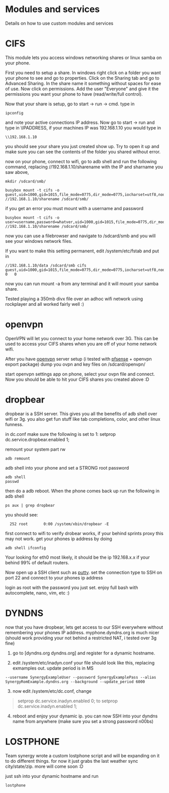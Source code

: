 # Modules and services #
Details on how to use custom modules and services


# CIFS #
This module lets you access windows networking shares or linux samba on your phone.

First you need to setup a share.  In windows right click on a folder you want your phone to see and go to properties.  Click on the Sharing tab and go to Advanced Sharing.  In the share name it something without spaces for ease of use.  Now click on permissions.  Add the user "Everyone" and give it the permissions you want your phone to have (read/write/full control).

Now that your share is setup, go to start -> run -> cmd.  type in
```
ipconfig
```

and note your active connections IP address.  Now go to start -> run  and type in \\IPADDRESS, if your machines IP was 192.168.1.10 you would type in

```
\\192.168.1.10
```

you should see your share you just created show up. Try to open it up and make sure you can see the contents of the folder you shared without error.

now on your phone, connect to wifi, go to adb shell and run the following command, replacing //192.168.1.10/sharename with the IP and sharname you saw above,

```
mkdir /sdcard/smb/

busybox mount -t cifs -o guest,uid=1000,gid=1015,file_mode=0775,dir_mode=0775,iocharset=utf8,nodfs //192.168.1.10/sharename /sdcard/smb/
```

if you get an error you must mount with a username and password

```
busybox mount -t cifs -o user=username,password=whatver,uid=1000,gid=1015,file_mode=0775,dir_mode=0775,iocharset=utf8,nodfs //192.168.1.10/sharename /sdcard/smb/
```

now you can use a filebrowser and navigate to /sdcard/smb and you will see your windows network files.

If you want to make this setting permanent, edit /system/etc/fstab and put in

```
//192.168.1.10/data	/sdcard/smb	cifs	guest,uid=1000,gid=1015,file_mode=0775,dir_mode=0775,iocharset=utf8,nodfs	0	0
```

now you can run mount -a from any terminal and it will mount your samba share.

Tested playing a 350mb divx file over an adhoc wifi network using rockplayer and all worked fairly well :)

# openvpn #

OpenVPN will let you connect to your home network over 3G.  This can be used to access your CIFS shares when you are off of your home network wifi.

After you have [openvpn](http://openvpn.net/index.php/open-source/downloads.html) server setup (i tested with [pfsense](http://www.pfsense.org) + openvpn export package) dump you ovpn and key files on /sdcard/openvpn/

start openvpn settings app on phone, select your ovpn file and connect.  Now you should be able to hit your CIFS shares you created above :D

# dropbear #

dropbear is a SSH server.  This gives you all the benefits of adb shell over wifi or 3g. you also get fun stuff like tab completions, color, and other linux funness.

in dc.conf make sure the following is set to 1:
setprop dc.service.dropbear.enabled 1;

remount your system part rw
```
adb remount
```

adb shell into your phone and set a STRONG root password
```
adb shell
passwd
```

then do a adb reboot.  When the phone comes back up run the following in adb shell
```
ps aux | grep dropbear
```
you should see:

`  252 root       0:00 /system/xbin/dropbear -E`


first connect to wifi to verify drobear works, if your behind sprints proxy this may not work. get your phones ip address by doing

```
adb shell ifconfig
```

Your looking for eth0 most likely, it should be the ip 192.168.x.x if your behind 99% of default routers.

Now open up a SSH client such as [putty](http://www.chiark.greenend.org.uk/~sgtatham/putty/download.html). set the connection type to SSH on port 22 and connect to your phones ip address

login as root with the password you just set.  enjoy full bash with autocomplete, nano, vim, etc :)


# DYNDNS #

now that you have dropbear, lets get access to our SSH everywhere without remembering your phones IP address.  myphone.dyndns.org is much nicer (should work providing your not behind a restricted NAT, i tested over 3g fine)

1) go to [dyndns.org dyndns.org] and register for a dynamic hostname.

2) edit /system/etc/inadyn.conf your file should look like this, replacing exmamples out.  update period is in MS
```
--username SynergyExampleUser --password SynergyExamplePass --alias SynergyRomExample.dyndns.org --background --update_period 6000
```

3) now edit /system/etc/dc.conf, change
> setprop dc.service.inadyn.enabled 0; to setprop dc.service.inadyn.enabled 1;

4) reboot and enjoy your dynamic ip.  you can now SSH into your dyndns name from anywhere (make sure you set a strong password n00bs)


# LOSTPHONE #

Team synergy wrote a custom lostphone script and will be expanding on it to do different things.  for now it just grabs the last weather sync city/state/zip.  more will come soon :D

just ssh into your dynamic hostname and run
```
lostphone
```